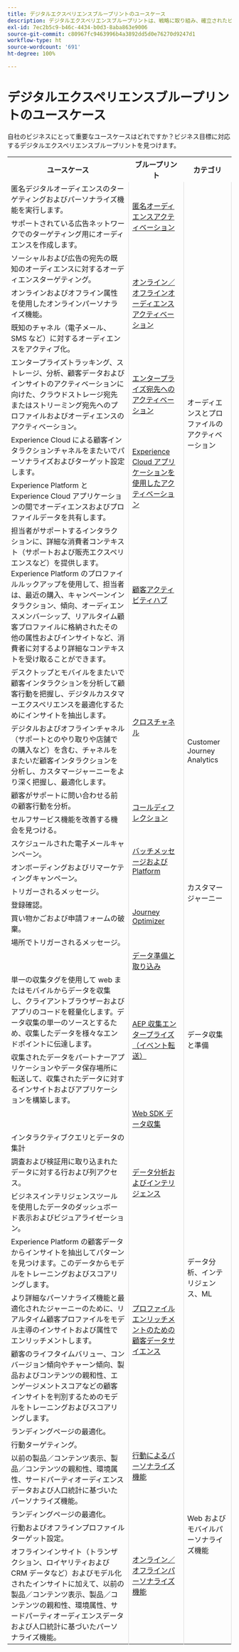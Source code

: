 ```yaml
---
title: デジタルエクスペリエンスブループリントのユースケース
description: デジタルエクスペリエンスブループリントは、戦略に取り組み、確立されたビジネス上の問題を解決するための反復可能な実装です。価値実現までの時間を短縮し、成功への近道となります。
exl-id: 7ec2b5c9-b46c-4434-b0d3-8aba863e9006
source-git-commit: c80967fc9463996b4a3892dd5d0e76270d9247d1
workflow-type: ht
source-wordcount: '691'
ht-degree: 100%

---
```


# デジタルエクスペリエンスブループリントのユースケース

自社のビジネスにとって重要なユースケースはどれですか？ビジネス目標に対応するデジタルエクスペリエンスブループリントを見つけます。

<table>

<tr>
  <th>ユースケース</th>
  <th>ブループリント</th>
  <th>カテゴリ</th>
 </tr>
 <tr>
  <td>匿名デジタルオーディエンスのターゲティングおよびパーソナライズ機能を実行します。</td>
  <td rowspan="2" style="vertical-align: middle; border-left: 1px solid rgb(219,219,219); border-right:  1px solid rgb(219,219,219)"><a
  href="https://experienceleague.adobe.com/docs/blueprints-learn/architecture/audience-activation/anonymous.html?lang=ja">匿名オーディエンスアクティベーション</a></td>
  <td rowspan="9" style="vertical-align: middle; border-left: 1px solid rgb(219,219,219); border-right:  1px solid rgb(219,219,219)">オーディエンスとプロファイルのアクティベーション</td>
 </tr>
 <tr>
  <td>サポートされている広告ネットワークでのターゲティング用にオーディエンスを作成します。</td>
 </tr>
 <tr>
  <td>ソーシャルおよび広告の宛先の既知のオーディエンスに対するオーディエンスターゲティング。</td>
  <td rowspan="3" style="vertical-align: middle; border-left: 1px solid rgb(219,219,219); border-right:  1px solid rgb(219,219,219)"><a
  href="https://experienceleague.adobe.com/docs/blueprints-learn/architecture/audience-activation/online-offline.html?lang=ja">オンライン／オフラインオーディエンスアクティベーション</a></td>
 </tr>
 <tr>
  <td>オンラインおよびオフライン属性を使用したオンラインパーソナライズ機能。</td>
 </tr>
 <tr>
  <td>既知のチャネル（電子メール、SMS など）に対するオーディエンスをアクティブ化。</td>
 </tr>
 <tr>
  <td>エンタープライズトラッキング、ストレージ、分析、顧客データおよびインサイトのアクティベーションに向けた、クラウドストレージ宛先またはストリーミング宛先へのプロファイルおよびオーディエンスのアクティベーション。</td>
  <td style="vertical-align: middle; border-left: 1px solid rgb(219,219,219); border-right:  1px solid rgb(219,219,219)"><a
  href="https://experienceleague.adobe.com/docs/blueprints-learn/architecture/audience-activation/enterprise-destinations.html?lang=ja">エンタープライズ宛先へのアクティベーション</a></td>
 </tr>
 <tr>
  <td>Experience Cloud による顧客インタラクションチャネルをまたいでパーソナライズおよびターゲット設定します。</td>
  <td rowspan="2" style="vertical-align: middle; border-left: 1px solid rgb(219,219,219); border-right:  1px solid rgb(219,219,219)"><a
  href="https://experienceleague.adobe.com/docs/blueprints-learn/architecture/audience-activation/platform-and-applications.html?lang=ja">Experience Cloud アプリケーションを使用したアクティベーション</a></td>
 </tr>
 <tr>
  <td>Experience Platform と Experience Cloud アプリケーションの間でオーディエンスおよびプロファイルデータを共有します。</td>
 </tr>
 <tr>
  <td>担当者がサポートするインタラクションに、詳細な消費者コンテキスト（サポートおよび販売エクスペリエンスなど）を提供します。Experience Platform のプロファイルルックアップを使用して、担当者は、最近の購入、キャンペーンインタラクション、傾向、オーディエンスメンバーシップ、リアルタイム顧客プロファイルに格納されたその他の属性およびインサイトなど、消費者に対するより詳細なコンテキストを受け取ることができます。</td>
  <td style="vertical-align: middle; border-left: 1px solid rgb(219,219,219); border-right:  1px solid rgb(219,219,219)"><a
  href="https://experienceleague.adobe.com/docs/blueprints-learn/architecture/audience-activation/customer-activity.html?lang=ja">顧客アクティビティハブ</a></td>
 </tr>
 <tr>
  <td>デスクトップとモバイルをまたいで顧客インタラクションを分析して顧客行動を把握し、デジタルカスタマーエクスペリエンスを最適化するためにインサイトを抽出します。</td>
  <td rowspan="2" style="vertical-align: middle; border-left: 1px solid rgb(219,219,219); border-right:  1px solid rgb(219,219,219)"><a
  href="https://experienceleague.adobe.com/docs/blueprints-learn/architecture/customer-journey-analytics/digital-behavioral-data-consolidation.html?lang=ja">クロスチャネル</a></td>
  <td rowspan="4" style="vertical-align: middle; border-left: 1px solid rgb(219,219,219); border-right:  1px solid rgb(219,219,219)">Customer Journey Analytics</td>
 </tr>
 <tr>
  <td>デジタルおよびオフラインチャネル（サポートとのやり取りや店舗での購入など）を含む、チャネルをまたいだ顧客インタラクションを分析し、カスタマージャーニーをより深く把握し、最適化します。</td>
 </tr>
 <tr>
  <td>顧客がサポートに問い合わせる前の顧客行動を分析。</td>
  <td rowspan="2" style="vertical-align: middle; border-left: 1px solid rgb(219,219,219); border-right:  1px solid rgb(219,219,219)"><a
  href="https://experienceleague.adobe.com/docs/blueprints-learn/architecture/customer-journey-analytics/call-deflect.html?lang=ja">コールディフレクション</a></td>
 </tr>
 <tr>
  <td>セルフサービス機能を改善する機会を見つける。</td>
 </tr>
 <tr>
  <td>スケジュールされた電子メールキャンペーン。</td>
  <td rowspan="2" style="vertical-align: middle; border-left: 1px solid rgb(219,219,219); border-right:  1px solid rgb(219,219,219)"><a
  href="https://experienceleague.adobe.com/docs/blueprints-learn/architecture/customer-journeys/batch-messaging.html?lang=ja">バッチメッセージおよび Platform</a></td>
  <td rowspan="6" style="vertical-align: middle; border-left: 1px solid rgb(219,219,219); border-right:  1px solid rgb(219,219,219)">カスタマージャーニー</td>
 </tr>
 <tr>
  <td>オンボーディングおよびリマーケティングキャンペーン。</td>
 </tr>
 <tr>
  <td>トリガーされるメッセージ。</td>
  <td rowspan="4" style="vertical-align: middle; border-left: 1px solid rgb(219,219,219); border-right:  1px solid rgb(219,219,219)"><a
  href="https://experienceleague.adobe.com/docs/blueprints-learn/architecture/customer-journeys/journey-optimizer.html?lang=ja">Journey Optimizer</a></td>
 </tr>
 <tr>
  <td>登録確認。</td>
 </tr>
 <tr>
  <td>買い物かごおよび申請フォームの破棄。</td>
 </tr>
 <tr>
  <td>場所でトリガーされるメッセージ。</td>
 </tr>
 <tr>
  <td></td>
  <td style="vertical-align: middle; border-left: 1px solid rgb(219,219,219); border-right:  1px solid rgb(219,219,219)"><a
  href="https://experienceleague.adobe.com/docs/blueprints-learn/architecture/data-ingestion/ingestion.html?lang=ja">データ準備と取り込み</a></td>
  <td rowspan="4" style="vertical-align: middle; border-left: 1px solid rgb(219,219,219); border-right:  1px solid rgb(219,219,219)">データ収集と準備</td>
 </tr>
 <tr>
  <td>単一の収集タグを使用して web またはモバイルからデータを収集し、クライアントブラウザーおよびアプリのコードを軽量化します。データ収集の単一のソースとするため、収集したデータを様々なエンドポイントに伝達します。</td>
  <td rowspan="2" style="vertical-align: middle; border-left: 1px solid rgb(219,219,219); border-right:  1px solid rgb(219,219,219)"><a
  href="https://experienceleague.adobe.com/docs/blueprints-learn/architecture/data-ingestion/server-side-collection.html?lang=ja">AEP 収集エンタープライズ（イベント転送）</a></td>
 </tr>
 <tr>
  <td>収集されたデータをパートナーアプリケーションやデータ保存場所に転送して、収集されたデータに対するインサイトおよびアプリケーションを構築します。</td>
 </tr>
 <tr>
  <td></td>
  <td style="vertical-align: middle; border-left: 1px solid rgb(219,219,219); border-right:  1px solid rgb(219,219,219)"><a
  href="https://experienceleague.adobe.com/docs/blueprints-learn/architecture/data-ingestion/websdk.html?lang=ja">Web SDK データ収集</a></td>
 </tr>
 <tr>
  <td>インタラクティブクエリとデータの集計</td>
  <td rowspan="3" style="vertical-align: middle; border-left: 1px solid rgb(219,219,219); border-right:  1px solid rgb(219,219,219)"><a
  href="https://experienceleague.adobe.com/docs/blueprints-learn/architecture/data-exploration/analysis.html?lang=ja">データ分析およびインテリジェンス</a></td>
  <td rowspan="6" style="vertical-align: middle; border-left: 1px solid rgb(219,219,219); border-right:  1px solid rgb(219,219,219)">データ分析、インテリジェンス、ML</td>
 </tr>
 <tr>
  <td>調査および検証用に取り込まれたデータに対する行および列アクセス。</td>
 </tr>
 <tr>
  <td>ビジネスインテリジェンスツールを使用したデータのダッシュボード表示およびビジュアライゼーション。</td>
 </tr>
 <tr>
  <td>Experience Platform の顧客データからインサイトを抽出してパターンを見つけます。このデータからモデルをトレーニングおよびスコアリングします。</td>
  <td rowspan="3" style="vertical-align: middle; border-left: 1px solid rgb(219,219,219); border-right:  1px solid rgb(219,219,219)"><a
  href="https://experienceleague.adobe.com/docs/blueprints-learn/architecture/data-exploration/data-science.html?lang=ja">プロファイルエンリッチメントのための顧客データサイエンス</a></td>
 </tr>
 <tr>
  <td>より詳細なパーソナライズ機能と最適化されたジャーニーのために、リアルタイム顧客プロファイルをモデル主導のインサイトおよび属性でエンリッチメントします。</td>
 </tr>
 <tr>
  <td>顧客のライフタイムバリュー、コンバージョン傾向やチャーン傾向、製品およびコンテンツの親和性、エンゲージメントスコアなどの顧客インサイトを判別するためのモデルをトレーニングおよびスコアリングします。</td>
 </tr>
 <tr>
  <td>ランディングページの最適化。</td>
  <td rowspan="3" style="vertical-align: middle; border-left: 1px solid rgb(219,219,219); border-right:  1px solid rgb(219,219,219)"><a
  href="https://experienceleague.adobe.com/docs/blueprints-learn/architecture/web-personalization/behavioral.html?lang=ja">行動によるパーソナライズ機能</a></td>
  <td rowspan="6" style="vertical-align: middle; border-left: 1px solid rgb(219,219,219); border-right:  1px solid rgb(219,219,219)">Web およびモバイルパーソナライズ機能</td>
 </tr>
 <tr>
  <td>行動ターゲティング。</td>
 </tr>
 <tr>
  <td>以前の製品／コンテンツ表示、製品／コンテンツの親和性、環境属性、サードパーティオーディエンスデータおよび人口統計に基づいたパーソナライズ機能。</td>
 </tr>
 <tr>
  <td>ランディングページの最適化。</td>
  <td rowspan="3" style="vertical-align: middle; border-left: 1px solid rgb(219,219,219); border-right:  1px solid rgb(219,219,219)"><a
  href="https://experienceleague.adobe.com/docs/blueprints-learn/architecture/web-personalization/online-offline.html?lang=ja">オンライン／オフラインパーソナライズ機能</a></td>
 </tr>
 <tr>
  <td>行動およびオフラインプロファイルターゲット設定。</td>
 </tr>
 <tr>
  <td>オフラインインサイト（トランザクション、ロイヤリティおよび CRM データなど）およびモデル化されたインサイトに加えて、以前の製品／コンテンツ表示、製品／コンテンツの親和性、環境属性、サードパーティオーディエンスデータおよび人口統計に基づいたパーソナライズ機能。</td>
 </tr>
</table>
